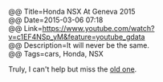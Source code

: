 @@ Title=Honda NSX At Geneva 2015  
@@ Date=2015-03-06 07:18  
@@ Link=https://www.youtube.com/watch?v=c1EF4NSp_yM&feature=youtube_gdata  
@@ Description=It will never be the same.  
@@ Tags=cars, Honda, NSX  

Truly, I can't help but miss the [old one](https://en.wikipedia.org/wiki/Honda_NSX).